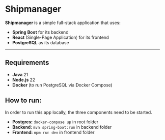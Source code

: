 # Shipmanager

**Shipmanager** is a simple full-stack application that uses:
- **Spring Boot** for its backend  
- **React** (Single-Page Application) for its frontend  
- **PostgreSQL** as its database  

---

## Requirements

- **Java** 21  
- **Node.js** 22  
- **Docker** (to run PostgreSQL via Docker Compose)  

## How to run:
In order to run this app locally, the three components need to be started.
- **Postgres:** `docker-compose up` in root folder
- **Backend:** `mvn spring-boot:run` in backend folder
- **Frontend:** `npm run dev` in frontend folder
